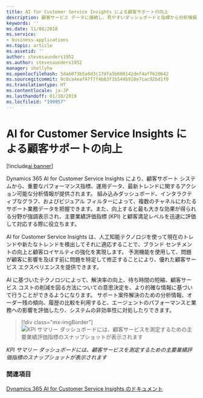 ```yaml
---
title: AI for Customer Service Insights による顧客サポートの向上
description: 顧客サービス データに接続し、見やすいダッシュボードと指標から分析情報を収集します。
keywords: ''
ms.date: 11/08/2018
ms.service:
- business-applications
ms.topic: article
ms.assetid: ''
author: stevesaunders1952
ms.author: stevesaunders1952
manager: shellyha
ms.openlocfilehash: 5da6073b5a8d3c17dfa5b680142def4aff620642
ms.sourcegitcommit: 0c8ca4eaf47f7f4b83f1b544b910e7cac92bd1f0
ms.translationtype: HT
ms.contentlocale: ja-JP
ms.lasthandoff: 01/10/2019
ms.locfileid: "199957"
---
```

# <a name="improve-customer-support-with-ai-for-customer-service-insights"></a>AI for Customer Service Insights による顧客サポートの向上

[!include[ai banner](../includes/ai.md)] 

Dynamics 365 AI for Customer Service Insights により、顧客サポート システムから、重要なパフォーマンス指標、運用データ、最新トレンドに関するアクション可能な分析情報が提供されます。 組み込みダッシュボード、インタラクティブなグラフ、およびビジュアル フィルターによって、複数のチャネルにわたるサポート業務データを把握できます。また、向上すると最も大きな効果が得られる分野が強調表示され、主要業績評価指標 (KPI) と顧客満足レベルを迅速に評価して対応する際に役立ちます。

AI for Customer Service Insights は、人工知能テクノロジを使って現在のトレンドや新たなトレンドを検出してそれに適応することで、ブランド センチメントの向上と顧客ロイヤルティの強化を実現します。 予測機能を使用して、問題が顧客に影響を及ぼす前に問題を特定して修正することにより、優れた顧客サービス エクスペリエンスを提供できます。

AI に基づいたテクノロジによって、解決率の向上、待ち時間の短縮、顧客サービス コストの削減を図る方法についての意思決定を、より的確な情報に基づいて行うことができるようになります。 サポート案件解決のための分析情報、オーダー残の傾向、履歴の比較を利用すると、エージェントのパフォーマンスと業務への影響を評価したり、システムの非効率性に対処したりできます。

> [!div class="mx-imgBorder"]
> ![KPI サマリー ダッシュボードには、顧客サービスを測定するための主要業績評価指標のスナップショットが表示されます](media/ai-customer-service-insights.png "KPI サマリー ダッシュボードには、顧客サービスを測定するための主要業績評価指標のスナップショットが表示されます")

*KPI サマリー ダッシュボードには、顧客サービスを測定するための主要業績評価指標のスナップショットが表示されます*

### <a name="see-also"></a>関連項目
[Dynamics 365 AI for Customer Service Insights のドキュメント](https://docs.microsoft.com/dynamics365/ai/customer-service-insights/overview)
